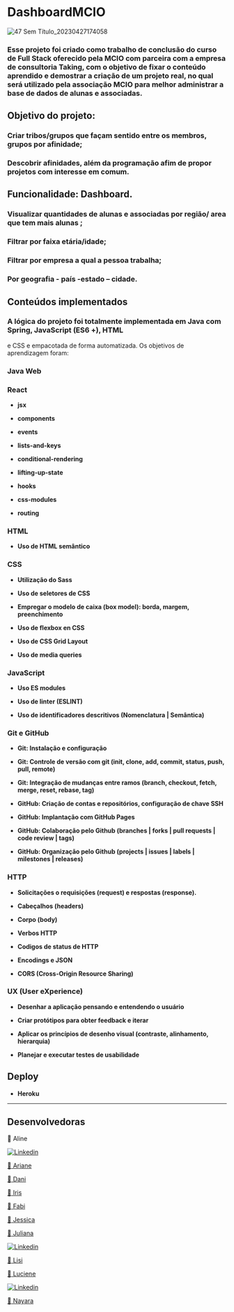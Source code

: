 
# DashboardMCIO

![47 Sem Título_20230427174058](https://user-images.githubusercontent.com/105310968/234986092-03ae117d-06fa-4e64-a99b-efdb1f809d96.png)

### Esse projeto foi criado como trabalho de conclusão do curso de Full Stack oferecido pela MCIO com parceira com a empresa de consultoria Taking, com o objetivo de fixar o conteúdo aprendido e demostrar a criação de um projeto real, no qual será utilizado pela associação MCIO para melhor administrar a base de dados de alunas e associadas.

## Objetivo do projeto: 

### Criar tribos/grupos que façam sentido entre os membros, grupos por afinidade; 

### Descobrir afinidades, além da programação afim de propor projetos com interesse em comum. 

## Funcionalidade: Dashboard. 

### Visualizar quantidades de alunas e associadas por região/ area que tem mais alunas ;		 

### Filtrar por faixa etária/idade; 

### Filtrar por empresa a qual a pessoa trabalha; 

### Por geografia - país -estado – cidade.	

##  Conteúdos implementados

### A lógica do projeto foi totalmente implementada em Java com Spring, JavaScript (ES6 +), HTML
e CSS e empacotada de forma automatizada. Os objetivos de aprendizagem foram:

### Java Web

### React

- **jsx**

- **components**

- **events**

- **lists-and-keys**

- **conditional-rendering**

- **lifting-up-state**

- **hooks**

- **css-modules**

- **routing**

### HTML

- **Uso de HTML semântico**

### CSS

- **Utilização do Sass**

- **Uso de seletores de CSS**

- **Empregar o modelo de caixa (box model): borda, margem, preenchimento**

- **Uso de flexbox en CSS**

- **Uso de CSS Grid Layout**

- **Uso de media queries**

### JavaScript

- **Uso ES modules**

- **Uso de linter (ESLINT)**

- **Uso de identificadores descritivos (Nomenclatura | Semântica)**

### Git e GitHub

- **Git: Instalação e configuração**

- **Git: Controle de versão com git (init, clone, add, commit, status, push, pull, remote)**

- **Git: Integração de mudanças entre ramos (branch, checkout, fetch, merge, reset, rebase, tag)**

- **GitHub: Criação de contas e repositórios, configuração de chave SSH**

- **GitHub: Implantação com GitHub Pages**

- **GitHub: Colaboração pelo Github (branches | forks | pull requests | code review | tags)**

- **GitHub: Organização pelo Github (projects | issues | labels | milestones | releases)**

### HTTP

- **Solicitações o requisições (request) e respostas (response).**

- **Cabeçalhos (headers)**

- **Corpo (body)**

- **Verbos HTTP**

- **Codigos de status de HTTP**

- **Encodings e JSON**

- **CORS (Cross-Origin Resource Sharing)**

### UX (User eXperience)

- **Desenhar a aplicação pensando e entendendo o usuário**

- **Criar protótipos para obter feedback e iterar**

- **Aplicar os princípios de desenho visual (contraste, alinhamento, hierarquia)**

- **Planejar e executar testes de usabilidade**

## Deploy

- **Heroku**

---

## Desenvolvedoras

:large_blue_diamond: Aline 

<a href="https://www.linkedin.com/in/aline-andrade-/" target="_blank"><img src="https://img.shields.io/badge/LinkedIn-blue?style=flat&logo=linkedin&labelColor=blue" alt="Linkedin" />
  
:large_blue_diamond: Ariane
  
:large_blue_diamond: Dani
  
:large_blue_diamond: Iris  
  
:large_blue_diamond: Fabi
  
:large_blue_diamond: Jessica
  
:large_blue_diamond: Juliana

<a href="https://www.linkedin.com/in/juliana-mignac/" target="_blank"><img src="https://img.shields.io/badge/LinkedIn-blue?style=flat&logo=linkedin&labelColor=blue" alt="Linkedin" />
  
:large_blue_diamond: Lisi
  
:large_blue_diamond: Luciene

<a href="https://www.linkedin.com/in/lucienerodriguesdasilva/" target="_blank"><img src="https://img.shields.io/badge/LinkedIn-blue?style=flat&logo=linkedin&labelColor=blue" alt="Linkedin" />
  
:large_blue_diamond: Nayara
  

